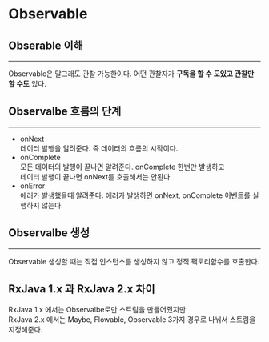 # Observable   
 
## Obserable 이해  
---
Observable은 말그래도 관찰 가능한이다. 어떤 관찰자가 
**구독을 할 수 도있고 관찰만 할 수도** 있다. 

## Observalbe 흐름의 단계 
----

* onNext   
데이터 발행을 알려준다. 즉 데이터의 흐름의 시작이다.
* onComplete  
모든 데이터의 발행이 끝나면 알려준다. onComplete 한번만 발생하고   
데이터 발행이 끝나면 onNext를 호출해서는 안된다. 
* onError  
에러가 발생했을때 알려준다. 에러가 발생하면 onNext, onComplete 이벤트를 실행하지 않는다. 


## Observalbe 생성  
----
Observable 생성할 때는 직접 인스턴스를 생성하지 않고 정적 팩토리함수를 호출한다. 


## RxJava 1.x 과 RxJava 2.x 차이  
RxJava 1.x 에서는 Observalbe로만 스트림을 만들어줬지만    
RxJava 2.x 에서는 Maybe, Flowable, Observable 3가지 경우로 나눠서 스트림을 지정해준다. 

